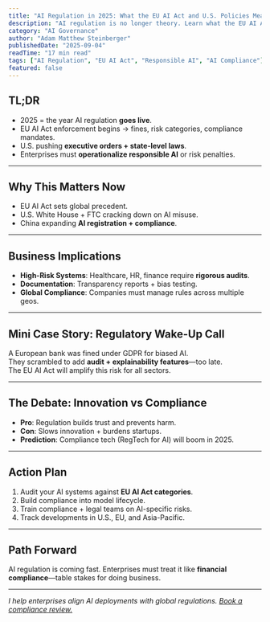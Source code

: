 ```yaml
---
title: "AI Regulation in 2025: What the EU AI Act and U.S. Policies Mean for Business"
description: "AI regulation is no longer theory. Learn what the EU AI Act, U.S. executive orders, and global policies mean for enterprise adoption."
category: "AI Governance"
author: "Adam Matthew Steinberger"
publishedDate: "2025-09-04"
readTime: "17 min read"
tags: ["AI Regulation", "EU AI Act", "Responsible AI", "AI Compliance"]
featured: false
---
```


## TL;DR
- 2025 = the year AI regulation **goes live**.  
- EU AI Act enforcement begins → fines, risk categories, compliance mandates.  
- U.S. pushing **executive orders + state-level laws**.  
- Enterprises must **operationalize responsible AI** or risk penalties.  

---

## Why This Matters Now

- EU AI Act sets global precedent.  
- U.S. White House + FTC cracking down on AI misuse.  
- China expanding **AI registration + compliance**.  

---

## Business Implications

- **High-Risk Systems**: Healthcare, HR, finance require **rigorous audits**.  
- **Documentation**: Transparency reports + bias testing.  
- **Global Compliance**: Companies must manage rules across multiple geos.  

---

## Mini Case Story: Regulatory Wake-Up Call

A European bank was fined under GDPR for biased AI.  
They scrambled to add **audit + explainability features**—too late.  
The EU AI Act will amplify this risk for all sectors.  

---

## The Debate: Innovation vs Compliance

- **Pro**: Regulation builds trust and prevents harm.  
- **Con**: Slows innovation + burdens startups.  
- **Prediction**: Compliance tech (RegTech for AI) will boom in 2025.  

---

## Action Plan

1. Audit your AI systems against **EU AI Act categories**.  
2. Build compliance into model lifecycle.  
3. Train compliance + legal teams on AI-specific risks.  
4. Track developments in U.S., EU, and Asia-Pacific.  

---

## Path Forward

AI regulation is coming fast. Enterprises must treat it like **financial compliance**—table stakes for doing business.  

---

*I help enterprises align AI deployments with global regulations. [Book a compliance review.](/services/ai-consulting)*
